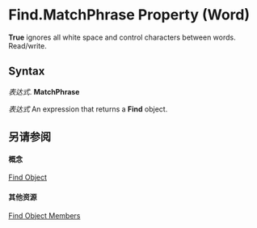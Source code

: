 
# Find.MatchPhrase Property (Word)

 **True** ignores all white space and control characters between words. Read/write.


## Syntax

 _表达式_. **MatchPhrase**

 _表达式_ An expression that returns a **Find** object.


## 另请参阅


#### 概念


[Find Object](da822788-cad5-992a-a835-18cc574cc324.md)
#### 其他资源


[Find Object Members](http://msdn.microsoft.com/library/21f00da0-4c84-ace3-fc79-a55a9ed64360%28Office.15%29.aspx)